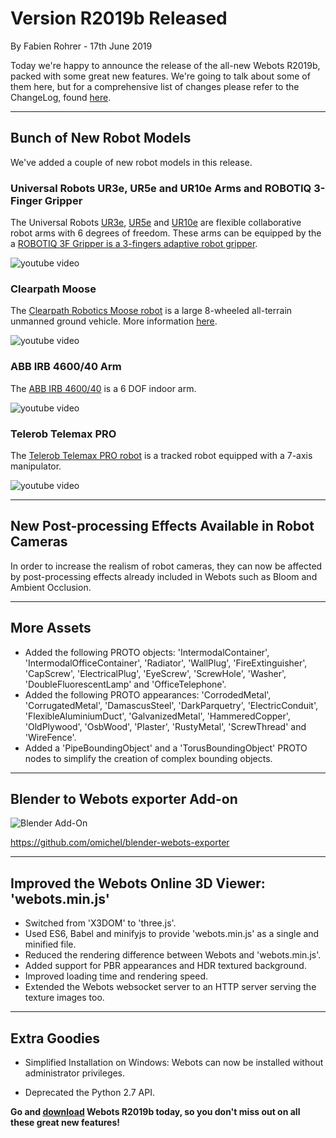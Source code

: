 # Version R2019b Released

<p id="publish-data">By Fabien Rohrer - 17th June 2019</p>

Today we're happy to announce the release of the all-new Webots R2019b, packed with some great new features.
We're going to talk about some of them here, but for a comprehensive list of changes please refer to the ChangeLog, found [here](https://www.cyberbotics.com/dvd/common/doc/webots/ChangeLog.html).

---

## Bunch of New Robot Models

We've added a couple of new robot models in this release.

### Universal Robots UR3e, UR5e and UR10e Arms and ROBOTIQ 3-Finger Gripper

The Universal Robots [UR3e](https://www.cyberbotics.com/doc/guide/ure), [UR5e](https://www.cyberbotics.com/doc/guide/ure) and [UR10e](https://www.cyberbotics.com/doc/guide/ure) are flexible collaborative robot arms with 6 degrees of freedom.
These arms can be equipped by the a [ROBOTIQ 3F Gripper is a 3-fingers adaptive robot gripper](https://www.cyberbotics.com/doc/guide/gripper-actuators#robotiq-3f-gripper).

![youtube video](https://www.youtube.com/watch?v=WIY9ebqSXUc)

### Clearpath Moose

The [Clearpath Robotics Moose robot](https://www.clearpathrobotics.com/moose-ugv/) is a large 8-wheeled all-terrain unmanned ground vehicle.
More information [here](https://www.cyberbotics.com/doc/guide/moose).

![youtube video](https://www.youtube.com/watch?v=joPAnZcOouc)

### ABB IRB 4600/40 Arm

The [ABB IRB 4600/40](https://www.cyberbotics.com/doc/guide/irb4600-40) is a 6 DOF indoor arm.

![youtube video](https://www.youtube.com/watch?v=Jq0-DkEwwj4)

### Telerob Telemax PRO

The [Telerob Telemax PRO robot](https://www.cyberbotics.com/doc/guide/telemax-pro) is a tracked robot equipped with a 7-axis manipulator.

![youtube video](https://www.youtube.com/watch?v=lUWMGk0i9Tc)

---

## New Post-processing Effects Available in Robot Cameras

In order to increase the realism of robot cameras, they can now be affected by post-processing effects already included in Webots such as Bloom and Ambient Occlusion.

---

## More Assets

- Added the following PROTO objects: 'IntermodalContainer', 'IntermodalOfficeContainer', 'Radiator', 'WallPlug', 'FireExtinguisher', 'CapScrew', 'ElectricalPlug', 'EyeScrew', 'ScrewHole', 'Washer', 'DoubleFluorescentLamp' and 'OfficeTelephone'.
- Added the following PROTO appearances: 'CorrodedMetal', 'CorrugatedMetal', 'DamascusSteel', 'DarkParquetry', 'ElectricConduit', 'FlexibleAluminiumDuct', 'GalvanizedMetal', 'HammeredCopper', 'OldPlywood', 'OsbWood', 'Plaster', 'RustyMetal', 'ScrewThread' and 'WireFence'.
- Added a 'PipeBoundingObject' and a 'TorusBoundingObject' PROTO nodes to simplify the creation of complex bounding objects.

---

## Blender to Webots exporter Add-on

![Blender Add-On](https://raw.githubusercontent.com/omichel/blender-webots-exporter/master/demo.gif)

https://github.com/omichel/blender-webots-exporter

---

## Improved the Webots Online 3D Viewer: 'webots.min.js'

- Switched from 'X3DOM' to 'three.js'.
- Used ES6, Babel and minifyjs to provide 'webots.min.js' as a single and minified file.
- Reduced the rendering difference between Webots and 'webots.min.js'.
- Added support for PBR appearances and HDR textured background.
- Improved loading time and rendering speed.
- Extended the Webots websocket server to an HTTP server serving the texture images too.

---

## Extra Goodies

- Simplified Installation on Windows: Webots can now be installed without administrator privileges.

- Deprecated the Python 2.7 API.

**Go and [download](https://cyberbotics.com/#download) Webots R2019b today, so you don't miss out on all these great new features!**
